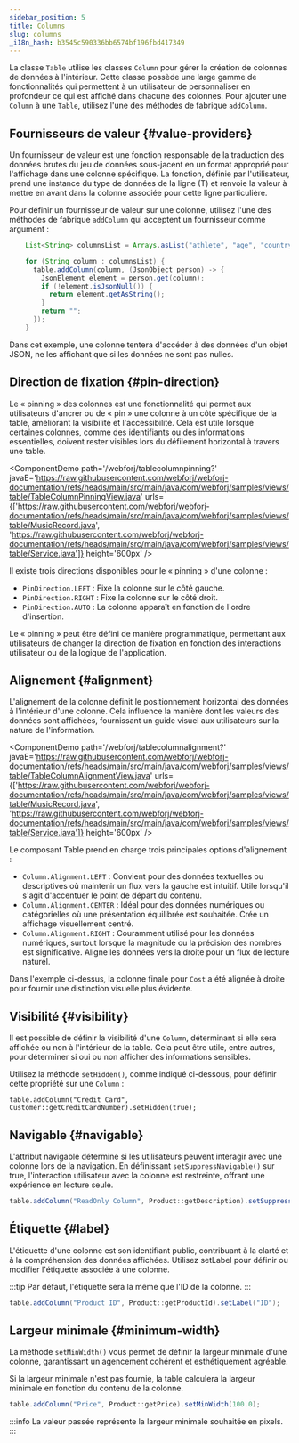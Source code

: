 ```yaml
---
sidebar_position: 5
title: Columns
slug: columns
_i18n_hash: b3545c590336bb6574bf196fbd417349
---
```

<DocChip chip='since' label='24.00' />
<JavadocLink type="table" location="com/webforj/component/table/Column" top='true'/>

La classe `Table` utilise les classes `Column` pour gérer la création de colonnes de données à l'intérieur. Cette classe possède une large gamme de fonctionnalités qui permettent à un utilisateur de personnaliser en profondeur ce qui est affiché dans chacune des colonnes. 
Pour ajouter une `Column` à une `Table`, utilisez l'une des méthodes de fabrique `addColumn`.

## Fournisseurs de valeur {#value-providers}

Un fournisseur de valeur est une fonction responsable de la traduction des données brutes du jeu de données sous-jacent en un format approprié pour l'affichage dans une colonne spécifique. La fonction, définie par l'utilisateur, prend une instance du type de données de la ligne (T) et renvoie la valeur à mettre en avant dans la colonne associée pour cette ligne particulière.

Pour définir un fournisseur de valeur sur une colonne, utilisez l'une des méthodes de fabrique `addColumn` qui acceptent un fournisseur comme argument :

```java
    List<String> columnsList = Arrays.asList("athlete", "age", "country", "year", "sport", "gold", "silver", "bronze", "total");

    for (String column : columnsList) {
      table.addColumn(column, (JsonObject person) -> {
        JsonElement element = person.get(column);
        if (!element.isJsonNull()) {
          return element.getAsString();
        }
        return "";
      });
    }
```

Dans cet exemple, une colonne tentera d'accéder à des données d'un objet JSON, ne les affichant que si les données ne sont pas nulles.

## Direction de fixation {#pin-direction}

Le « pinning » des colonnes est une fonctionnalité qui permet aux utilisateurs d'ancrer ou de « pin » une colonne à un côté spécifique de la table, améliorant la visibilité et l'accessibilité. Cela est utile lorsque certaines colonnes, comme des identifiants ou des informations essentielles, doivent rester visibles lors du défilement horizontal à travers une table.

<ComponentDemo 
path='/webforj/tablecolumnpinning?' 
javaE='https://raw.githubusercontent.com/webforj/webforj-documentation/refs/heads/main/src/main/java/com/webforj/samples/views/table/TableColumnPinningView.java'
urls={['https://raw.githubusercontent.com/webforj/webforj-documentation/refs/heads/main/src/main/java/com/webforj/samples/views/table/MusicRecord.java', 
'https://raw.githubusercontent.com/webforj/webforj-documentation/refs/heads/main/src/main/java/com/webforj/samples/views/table/Service.java']}
height='600px'
/>

Il existe trois directions disponibles pour le « pinning » d'une colonne :

- `PinDirection.LEFT` : Fixe la colonne sur le côté gauche.
- `PinDirection.RIGHT` : Fixe la colonne sur le côté droit.
- `PinDirection.AUTO` : La colonne apparaît en fonction de l'ordre d'insertion.

Le « pinning » peut être défini de manière programmatique, permettant aux utilisateurs de changer la direction de fixation en fonction des interactions utilisateur ou de la logique de l'application.

## Alignement {#alignment}

L'alignement de la colonne définit le positionnement horizontal des données à l'intérieur d'une colonne. Cela influence la manière dont les valeurs des données sont affichées, fournissant un guide visuel aux utilisateurs sur la nature de l'information.

<ComponentDemo 
path='/webforj/tablecolumnalignment?' 
javaE='https://raw.githubusercontent.com/webforj/webforj-documentation/refs/heads/main/src/main/java/com/webforj/samples/views/table/TableColumnAlignmentView.java'
urls={['https://raw.githubusercontent.com/webforj/webforj-documentation/refs/heads/main/src/main/java/com/webforj/samples/views/table/MusicRecord.java', 
'https://raw.githubusercontent.com/webforj/webforj-documentation/refs/heads/main/src/main/java/com/webforj/samples/views/table/Service.java']}
height='600px'
/>

Le composant Table prend en charge trois principales options d'alignement :

- `Column.Alignment.LEFT` : Convient pour des données textuelles ou descriptives où maintenir un flux vers la gauche est intuitif. Utile lorsqu'il s'agit d'accentuer le point de départ du contenu.
- `Column.Alignment.CENTER` : Idéal pour des données numériques ou catégorielles où une présentation équilibrée est souhaitée. Crée un affichage visuellement centré.
- `Column.Alignment.RIGHT` : Couramment utilisé pour les données numériques, surtout lorsque la magnitude ou la précision des nombres est significative. Aligne les données vers la droite pour un flux de lecture naturel.

Dans l'exemple ci-dessus, la colonne finale pour `Cost` a été alignée à droite pour fournir une distinction visuelle plus évidente.

## Visibilité {#visibility}

Il est possible de définir la visibilité d'une `Column`, déterminant si elle sera affichée ou non à l'intérieur de la table. Cela peut être utile, entre autres, pour déterminer si oui ou non afficher des informations sensibles.

Utilisez la méthode `setHidden()`, comme indiqué ci-dessous, pour définir cette propriété sur une `Column` :

`table.addColumn("Credit Card", Customer::getCreditCardNumber).setHidden(true);`

## Navigable {#navigable}

L'attribut navigable détermine si les utilisateurs peuvent interagir avec une colonne lors de la navigation. En définissant `setSuppressNavigable()` sur true, l'interaction utilisateur avec la colonne est restreinte, offrant une expérience en lecture seule.

```java
table.addColumn("ReadOnly Column", Product::getDescription).setSuppressNavigable(true);
```

## Étiquette {#label}

L'étiquette d'une colonne est son identifiant public, contribuant à la clarté et à la compréhension des données affichées. Utilisez setLabel pour définir ou modifier l'étiquette associée à une colonne.

:::tip
Par défaut, l'étiquette sera la même que l'ID de la colonne.
:::

```java
table.addColumn("Product ID", Product::getProductId).setLabel("ID");
```

## Largeur minimale {#minimum-width}

La méthode `setMinWidth()` vous permet de définir la largeur minimale d'une colonne, garantissant un agencement cohérent et esthétiquement agréable.

Si la largeur minimale n'est pas fournie, la table calculera la largeur minimale en fonction du contenu de la colonne.

```java
table.addColumn("Price", Product::getPrice).setMinWidth(100.0);
```

:::info
La valeur passée représente la largeur minimale souhaitée en pixels.
:::
